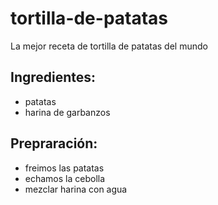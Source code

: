 # tortilla-de-patatas
La mejor receta de tortilla de patatas del mundo

## Ingredientes:
- patatas
- harina de garbanzos
  
## Prepraración:
- freimos las patatas
- echamos la cebolla
- mezclar harina con agua
